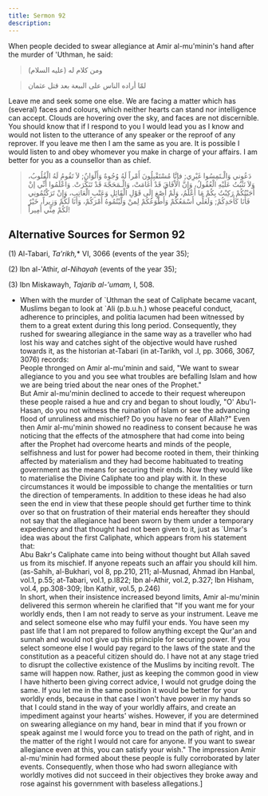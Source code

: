 ```yaml
---
title: Sermon 92
description: 
---
```


When people decided to swear
allegiance at Amir al-mu\'minin\'s hand after the murder of 'Uthman,
he said:

> ومن كلام له (عليه السلام)

> لمّا أراده الناس على البيعة بعد قتل عثمان

Leave me and seek some one else. We are facing a matter which has
(several) faces and colours, which neither hearts can stand nor
intelligence can accept. Clouds are hovering over the sky, and faces are
not discernible. You should know that if I respond to you I would lead
you as I know and would not listen to the utterance of any speaker or
the reproof of any reprover. If you leave me then I am the same as you
are. It is possible I would listen to and obey whomever you make in
charge of your affairs. I am better for you as a counsellor than as
chief.

> دَعُوني وَالْـتَمِسُوا غَيْرِي; فإِنَّا مُسْتَقْبِلُونَ أَمْراً لَهُ وُجُوهٌ وَأَلْوَانٌ; لاَ تَقُومُ لَهُ
> الْقُلُوبُ، وَلاَ تَثْبُتُ عَلَيْهِ الْعُقُولُ، وَإِنَّ الاْفَاقَ قَدْ أَغَامَتْ، وَالْـمَحَجَّةَ قَدْ تَنَكَّرَتْ.
> وَاعْلَمُوا أَنِّي إنْ أَجَبْتُكُمْ رَكِبْتُ بِكُمْ مَا أَعْلَمُ، وَلَمْ أُصْغِ إِلَى قَوْلِ الْقَائِلِ وَعَتْبِ
> الْعَاتِبِ، وَإِنْ تَرَكْتُمُونِي فَأَنَا كَأَحَدِكُمْ; وَلَعَلِّي أَسْمَعُكُمْ وَأَطْوَعُكُمْ لِمنْ وَلَّيْتُمُوهُ
> أَمْرَكُمْ، وَأَنَا لَكُمْ وَزِيراً، خَيْرٌ لَكُمْ مِنِّي أَمِيراً!

## Alternative Sources for Sermon 92

\(1\) Al-Tabari, *Ta\'rikh,*\* VI, 3066 (events of the year 35);

\(2\) Ibn al-\'Athir, *al-Nihayah* (events of the year 35);

\(3\) Ibn Miskawayh, *Tajarib al-\'umam,* I, 508.

-  When with the
    murder of \`Uthman the seat of Caliphate became vacant, Muslims
    began to look at \`Ali (p.b.u.h.) whose peaceful conduct, adherence
    to principles, and politia lacumen had been witnessed by them to a
    great extent during this long period. Consequently, they rushed for
    swearing allegiance in the same way as a traveller who had lost his
    way and catches sight of the objective would have rushed towards it,
    as the historian at-Tabari (in at-Tarikh, vol .I, pp. 3066,
    3067, 3076) records:\
    People thronged on Amir al-mu\'minin and said, \"We want to swear
    allegiance to you and you see what troubles are befalling Islam and
    how we are being tried about the near ones of the Prophet.\"\
    But Amir al-mu\'minin declined to accede to their request whereupon
    these people raised a hue and cry and began to shout loudly, \"O\'
    Abu\'l-Hasan, do you not witness the ruination of Islam or see the
    advancing flood of unruliness and mischief? Do you have no fear of
    Allah?\" Even then Amir al-mu\'minin showed no readiness to consent
    because he was noticing that the effects of the atmosphere that had
    come into being after the Prophet had overcome hearts and minds of
    the people, selfishness and lust for power had become rooted in
    them, their thinking affected by materialism and they had become
    habituated to treating government as the means for securing their
    ends. Now they would like to materialise the Divine Caliphate too
    and play with it. In these circumstances it would be impossible to
    change the mentalities or turn the direction of temperaments. In
    addition to these ideas he had also seen the end in view that these
    people should get further time to think over so that on frustration
    of their material ends hereafter they should not say that the
    allegiance had been sworn by them under a temporary expediency and
    that thought had not been given to it, just as \`Umar\'s idea was
    about the first Caliphate, which appears from his statement that:\
    Abu Bakr\'s Caliphate came into being without thought but Allah
    saved us from its mischief. If anyone repeats such an affair you
    should kill him. (as-Sahih, al-Bukhari, vol 8, pp.210, 211;
    al-Musnad, Ahmad ibn Hanbal, vol.1, p.55; at-Tabari, vol.1, p.l822;
    Ibn al-Athir, vol.2, p.327; Ibn Hisham, vol.4, pp.308-309; Ibn
    Kathir, vol.5, p.246)\
    In short, when their insistence increased beyond limits, Amir
    al-mu\'minin delivered this sermon wherein he clarified that \"If
    you want me for your worldly ends, then I am not ready to serve as
    your instrument. Leave me and select someone else who may fulfil
    your ends. You have seen my past life that I am not prepared to
    follow anything except the Qur\'an and sunnah and would not give up
    this principle for securing power. If you select someone else I
    would pay regard to the laws of the state and the constitution as a
    peaceful citizen should do. I have not at any stage tried to disrupt
    the collective existence of the Muslims by inciting revolt. The same
    will happen now. Rather, just as keeping the common good in view I
    have hitherto been giving correct advice, I would not grudge doing
    the same. If you let me in the same position it would be better for
    your worldly ends, because in that case I won\'t have power in my
    hands so that I could stand in the way of your worldly affairs, and
    create an impediment against your hearts\' wishes. However, if you
    are determined on swearing allegiance on my hand, bear in mind that
    if you frown or speak against me I would force you to tread on the
    path of right, and in the matter of the right I would not care for
    anyone. If you want to swear allegiance even at this, you can
    satisfy your wish.\" The impression Amir al-mu\'minin had formed
    about these people is fully corroborated by later events.
    Consequently, when those who had sworn allegiance with worldly
    motives did not succeed in their objectives they broke away and rose
    against his government with baseless
    allegations.]